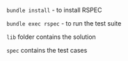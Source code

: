 `bundle install` - to install RSPEC

`bundle exec rspec` - to run the test suite

`lib` folder contains the solution

`spec` contains the test cases
